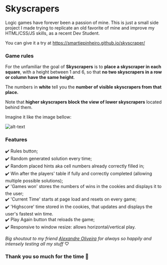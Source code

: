 # **Skyscrapers**
Logic games have forever been a passion of mine. This is just a small side project I made trying to replicate an old favorite of mine and improve my HTML/CSS/JS skills, as a recent Dev Student.

You can give it a try at https://smartiepinheiro.github.io/skyscraper/

### Game rules

For the unfamiliar the goal of **Skyscrapers** is to **place a skyscraper in each square**, with a height between 1 and 6, so that **no two skyscrapers in a row or column have the same height**.

The numbers in **white** tell you the **number of visible skyscrapers from that place.** 

Note that **higher skyscrapers block the view of lower skyscrapers** located behind them.

Imagine it like the image bellow: 

![alt-text](https://www.conceptispuzzles.com/picture/11/3846.jpg)


### Features
✔️ Rules button;  
✔️ Random generated solution every time;  
✔️ Random placed hints aka cell numbers already correctly filled in;  
✔️ Win after the players' table if fully and correctly completed (allowing multiple possible solutions);  
✔️ 'Games won' stores the numbers of wins in the cookies and displays it to the user;     
✔️ 'Current Time' starts at page load and resets on every game;  
✔️ 'Highscore' time stored in the cookies, that updates and displays the user's fastest win time.  
✔️ Play Again button that reloads the game;  
✔️ Responsive to window resize: allows horizontal/vertical play.  

*Big shoutout to my friend [Alexandre Oliveira](https://bitbucket.org/AlexandreOliveira96/) for always so happily and intensely testing all my stuff*  ♡ 

### Thank you so much for the time 🙋